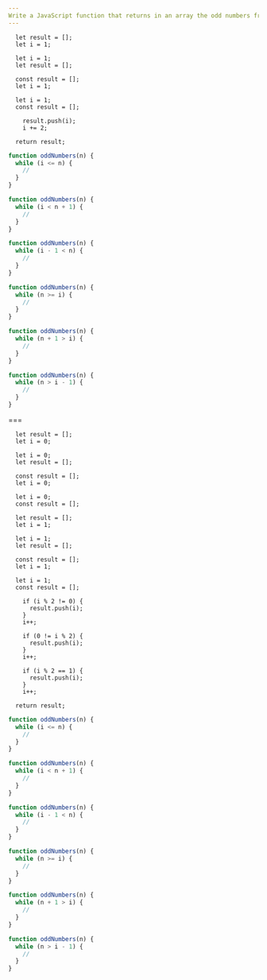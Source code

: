 ```yaml
---
Write a JavaScript function that returns in an array the odd numbers from 1 to N using a "while" loop.
---
```


```initial
  let result = [];
  let i = 1;
```

```initial
  let i = 1;
  let result = [];
```

```initial
  const result = [];
  let i = 1;
```

```initial
  let i = 1;
  const result = [];
```

```transformation
    result.push(i);
    i += 2;
```

```final
  return result;
```

```js
function oddNumbers(n) {
  while (i <= n) {
    //
  }
}
```

```js
function oddNumbers(n) {
  while (i < n + 1) {
    //
  }
}
```

```js
function oddNumbers(n) {
  while (i - 1 < n) {
    //
  }
}
```

```js
function oddNumbers(n) {
  while (n >= i) {
    //
  }
}
```

```js
function oddNumbers(n) {
  while (n + 1 > i) {
    //
  }
}
```

```js
function oddNumbers(n) {
  while (n > i - 1) {
    //
  }
}
```

===

```initial
  let result = [];
  let i = 0;
```

```initial
  let i = 0;
  let result = [];
```

```initial
  const result = [];
  let i = 0;
```

```initial
  let i = 0;
  const result = [];
```

```initial
  let result = [];
  let i = 1;
```

```initial
  let i = 1;
  let result = [];
```

```initial
  const result = [];
  let i = 1;
```

```initial
  let i = 1;
  const result = [];
```

```transformation
    if (i % 2 != 0) {
      result.push(i);
    }
    i++;
```

```transformation
    if (0 != i % 2) {
      result.push(i);
    }
    i++;
```

```transformation
    if (i % 2 == 1) {
      result.push(i);
    }
    i++;
```

```final
  return result;
```

```js
function oddNumbers(n) {
  while (i <= n) {
    //
  }
}
```

```js
function oddNumbers(n) {
  while (i < n + 1) {
    //
  }
}
```

```js
function oddNumbers(n) {
  while (i - 1 < n) {
    //
  }
}
```

```js
function oddNumbers(n) {
  while (n >= i) {
    //
  }
}
```

```js
function oddNumbers(n) {
  while (n + 1 > i) {
    //
  }
}
```

```js
function oddNumbers(n) {
  while (n > i - 1) {
    //
  }
}
```
